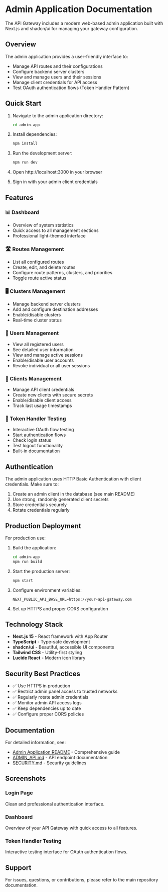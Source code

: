 # Admin Application Documentation

The API Gateway includes a modern web-based admin application built with Next.js and shadcn/ui for managing your gateway configuration.

## Overview

The admin application provides a user-friendly interface to:
- Manage API routes and their configurations
- Configure backend server clusters
- View and manage users and their sessions
- Manage client credentials for API access
- Test OAuth authentication flows (Token Handler Pattern)

## Quick Start

1. Navigate to the admin application directory:
   ```bash
   cd admin-app
   ```

2. Install dependencies:
   ```bash
   npm install
   ```

3. Run the development server:
   ```bash
   npm run dev
   ```

4. Open http://localhost:3000 in your browser

5. Sign in with your admin client credentials

## Features

### 📊 Dashboard
- Overview of system statistics
- Quick access to all management sections
- Professional light-themed interface

### 🛣️ Routes Management
- List all configured routes
- Create, edit, and delete routes
- Configure route patterns, clusters, and priorities
- Toggle route active status

### 🖥️ Clusters Management
- Manage backend server clusters
- Add and configure destination addresses
- Enable/disable clusters
- Real-time cluster status

### 👥 Users Management
- View all registered users
- See detailed user information
- View and manage active sessions
- Enable/disable user accounts
- Revoke individual or all user sessions

### 🔑 Clients Management
- Manage API client credentials
- Create new clients with secure secrets
- Enable/disable client access
- Track last usage timestamps

### 🔐 Token Handler Testing
- Interactive OAuth flow testing
- Start authentication flows
- Check login status
- Test logout functionality
- Built-in documentation

## Authentication

The admin application uses HTTP Basic Authentication with client credentials. Make sure to:

1. Create an admin client in the database (see main README)
2. Use strong, randomly generated client secrets
3. Store credentials securely
4. Rotate credentials regularly

## Production Deployment

For production use:

1. Build the application:
   ```bash
   cd admin-app
   npm run build
   ```

2. Start the production server:
   ```bash
   npm start
   ```

3. Configure environment variables:
   ```env
   NEXT_PUBLIC_API_BASE_URL=https://your-api-gateway.com
   ```

4. Set up HTTPS and proper CORS configuration

## Technology Stack

- **Next.js 15** - React framework with App Router
- **TypeScript** - Type-safe development
- **shadcn/ui** - Beautiful, accessible UI components
- **Tailwind CSS** - Utility-first styling
- **Lucide React** - Modern icon library

## Security Best Practices

- ✅ Use HTTPS in production
- ✅ Restrict admin panel access to trusted networks
- ✅ Regularly rotate admin credentials
- ✅ Monitor admin API access logs
- ✅ Keep dependencies up to date
- ✅ Configure proper CORS policies

## Documentation

For detailed information, see:
- [Admin Application README](admin-app/README.md) - Comprehensive guide
- [ADMIN_API.md](ADMIN_API.md) - API endpoint documentation
- [SECURITY.md](SECURITY.md) - Security guidelines

## Screenshots

### Login Page
Clean and professional authentication interface.

### Dashboard
Overview of your API Gateway with quick access to all features.

### Token Handler Testing
Interactive testing interface for OAuth authentication flows.

## Support

For issues, questions, or contributions, please refer to the main repository documentation.
